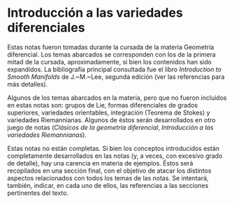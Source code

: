 # Introducción a las variedades diferenciales

Estas notas fueron tomadas durante la cursada de la materia Geometría diferencial. Los temas abarcados se corresponden con los de la primera mitad de la cursada, aproximadamente, si bien los contenidos han sido expandidos. La bibliografía principal consultada fue el libro *Introduction to Smooth Manifolds* de J.~M.~Lee, segunda edición (ver las referencias para más detalles).

Algunos de los temas abarcados en la materia, pero que no fueron incluidos en estas notas son: grupos de Lie, formas diferenciales de grados superiores, variedades orientables, integración (Teorema de Stokes) y variedades Riemannianas. Algunos de éstos serán desarrollados en otro juego de notas (*Clásicos de la geometría diferencial*, *Introducción a las variedades Riemannianas*).

Estas notas no están completas. Si bien los conceptos introducidos están completamente desarrollados en las notas (y, a veces, con excesivo grado de detalle), hay una carencia en materia de ejemplos. Éstos será recopilados en una sección final, con el objetivo de atacar los distintos aspectos relacionados con todos los temas de las notas. Se intentará, también, indicar, en cada uno de ellos, las referencias a las secciones pertinentes del texto.
